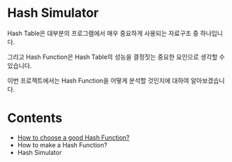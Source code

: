 Hash Simulator
==============
Hash Table은 대부분의 프로그램에서 매우 중요하게 사용되는 자료구조 중 하나입니다.   
   
그리고 Hash Function은 Hash Table의 성능을 결정짓는 중요한 요인으로 생각할 수 있습니다.      
   
이번 프로젝트에서는 Hash Function을 어떻게 분석할 것인지에 대하여 알아보겠습니다.   
     
Contents
========
* [How to choose a good Hash Function?](https://github.com/minseok127/Hash-Simulator/wiki/How-to-choose-a-good-Hash-Function%3F)
* How to make a Hash Function?
* Hash Simulator
